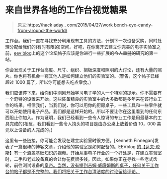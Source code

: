 # 来自世界各地的工作台视觉糖果

> 原文:[https://hack aday . com/2015/04/27/work bench-eye-candy-from-around-the-world/](https://hackaday.com/2015/04/27/workbench-eye-candy-from-around-the-world/)

工作台。我们一直在寻找充分利用现有工具的方法，计划下一次设备采购，同时处理分配给我们的(有时有限的)空间。好吧，在你离开去建立你完美的电子实验室之前，[eev blog](http://www.eevblog.com/forum/chat/whats-your-work-benchlab-look-like-post-some-pictures-of-your-lab/)上的这个论坛帖子应该是你进行一些扩展的~~令人垂涎的~~研究的第一站。

你会发现关于工作台高度、尺寸、组织、搁板深度和照明的大讨论，还有大量的照片。你也将有机会一窥其他人是如何建立他们的实验室的。(警告，这个帖子已经超过 1000 篇了，所以你可能想去吃点零食。)

我们应该停下来，给你们中刚刚开始学习电子学的人一个特别的提示。你不需要有一个奇特的设置来开始。这些装备精良的实验室中的大多数都是多年来在该行业工作的结果。相信我们，当我们说，你可以用你的厨房桌子，一些工具和一些零件就可以开始使用电子产品。我们都是这样开始的。所以不要让你在这里看到的任何东西阻止你加入。作为证明，我们已经看到一些令人惊讶的专业工作是用最基本的工具完成的(相反，我们看到一些令人挠头的项目是由办公桌上放着价值 10，000 美元以上设备的人完成的。)

这里有一些链接，你可能会发现在建立实验室时很方便。[Kenneth Finnegan]发表了一篇很棒的博客文章，介绍他的实验室是如何配备的。EEVblog [的【达夫·琼斯】有一个涵盖基础知识的视频](http://www.youtube.com/watch?v=R_PbjbRaO2E)。开始从事电子行业的一个好处是，在建立实验室时，二手和老式设备真的会让你花费很多钱。因此，如果你正在寻找一些老式齿轮，前往测试设备的[皇帝。当然，没有提到吉姆·威廉姆斯的桌子，任何关于工作台的帖子都是不完整的。我们将把关于工作台清洁度的讨论留给评论。](http://emperoroftestequipment.weebly.com/)